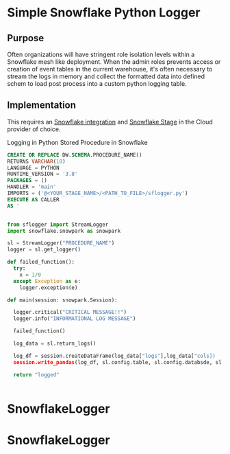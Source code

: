 # Simple Snowflake Python Logger

## Purpose

Often organizations will have stringent role isolation levels within a Snowflake mesh like deployment. When the admin roles prevents access or creation of event tables in the current warehouse, it's often necessary to stream the logs in memory and collect the formatted data into defined schem to load post process into a custom python logging table. 

## Implementation

This requires an [Snowflake integration](https://docs.snowflake.com/en/user-guide/ecosystem-etl) and [Snowflake Stage](https://docs.snowflake.com/en/user-guide/data-load-considerations-stage) in the Cloud provider of choice. 

Logging in Python Stored Procedure in Snowflake 

```SQL
CREATE OR REPLACE DW.SCHEMA.PROCEDURE_NAME()
RETURNS VARCHAR(10)
LANGUAGE = PYTHON
RUNTIME_VERSION = '3.8'
PACKAGES = ()
HANDLER = 'main'
IMPORTS = ('@<YOUR_STAGE_NAME>/<PATH_TO_FILE>/sflogger.py')
EXECUTE AS CALLER
AS '
```
```Python

from sflogger import StreamLogger
import snowflake.snowpark as snowpark

sl = StreamLogger("PROCEDURE_NAME")
logger = sl.get_logger()

def failed_function():
  try:
    x = 1/0
  except Exception as e:
    logger.exception(e)

def main(session: snowpark.Session):

  logger.critical("CRITICAL MESSAGE!!")
  logger.info("INFORMATIONAL LOG MESSAGE")

  failed_function()

  log_data = sl.return_logs()

  log_df = session.createDataFrame(log_data["logs"],log_data["cols])
  session.write_pandas(log_df, sl.config.table, sl.config.databsde, sl.config.schema)

  return "logged"
  
```


# SnowflakeLogger
# SnowflakeLogger
